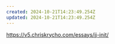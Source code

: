 ```yaml
---
created: 2024-10-21T14:23:49.254Z
updated: 2024-10-21T14:23:49.254Z
---
```

https://v5.chriskrycho.com/essays/jj-init/

